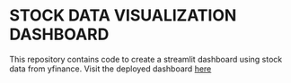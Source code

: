 # STOCK DATA VISUALIZATION DASHBOARD

This repository contains code to create a streamlit dashboard using stock data from yfinance.
Visit the deployed dashboard [here](https://stock-data-dashboard.streamlit.app/)
